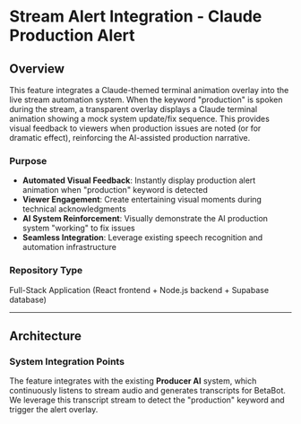 # Stream Alert Integration - Claude Production Alert

## Overview

This feature integrates a Claude-themed terminal animation overlay into the live stream automation system. When the keyword "production" is spoken during the stream, a transparent overlay displays a Claude terminal animation showing a mock system update/fix sequence. This provides visual feedback to viewers when production issues are noted (or for dramatic effect), reinforcing the AI-assisted production narrative.

### Purpose

- **Automated Visual Feedback**: Instantly display production alert animation when "production" keyword is detected
- **Viewer Engagement**: Create entertaining visual moments during technical acknowledgments
- **AI System Reinforcement**: Visually demonstrate the AI production system "working" to fix issues
- **Seamless Integration**: Leverage existing speech recognition and automation infrastructure

### Repository Type

Full-Stack Application (React frontend + Node.js backend + Supabase database)

---

## Architecture

### System Integration Points

The feature integrates with the existing **Producer AI** system, which continuously listens to stream audio and generates transcripts for BetaBot. We leverage this transcript stream to detect the "production" keyword and trigger the alert overlay.

```
